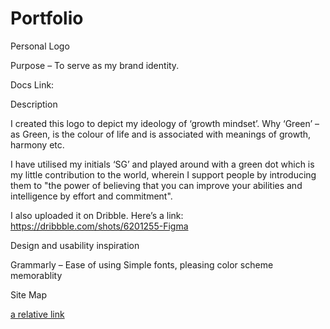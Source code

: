 # Portfolio

Personal Logo

Purpose – To serve as my brand identity.

Docs Link: 

Description

I created this logo to depict my ideology of ‘growth mindset’. Why ‘Green’ – as Green, is the colour of life and is associated with meanings of growth, harmony etc.

I have utilised my initials ‘SG’ and played around with a green dot which is my little contribution to the world, wherein I support people by introducing them to "the power of believing that you can improve your abilities and intelligence by effort and commitment".

I also uploaded it on Dribble. Here’s a link: https://dribbble.com/shots/6201255-Figma


Design and usability inspiration

Grammarly – Ease of using
Simple fonts, pleasing color scheme	
memorablity


Site Map

[a relative link](docs/sitemap.png)

